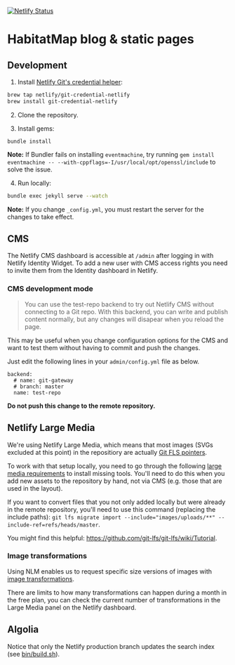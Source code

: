 [![Netlify Status](https://api.netlify.com/api/v1/badges/fdecfe4b-48cc-482e-b55e-1718b3f26da7/deploy-status)](https://app.netlify.com/sites/habitatmap/deploys)

# HabitatMap blog & static pages 

## Development

1. Install [Netlify Git's credential helper](https://github.com/netlify/netlify-credential-helper):
```bash
brew tap netlify/git-credential-netlify
brew install git-credential-netlify
```
2. Clone the repository.

3. Install gems:

```
bundle install
```

**Note:** If Bundler fails on installing `eventmachine`, try running `gem install eventmachine -- --with-cppflags=-I/usr/local/opt/openssl/include` to solve the issue.


4. Run locally:
```bash
bundle exec jekyll serve --watch
```

**Note:** If you change `_config.yml`, you must restart the server for the changes to take effect.

## CMS

The Netlify CMS dashboard is accessible at `/admin` after logging in with Netlify Identity Widget. To add a new user with CMS access rights you need to invite them from the Identity dashboard in Netlify.

### CMS development mode

> You can use the test-repo backend to try out Netlify CMS without connecting to a Git repo. With this backend, you can write and publish content normally, but any changes will disapear when you reload the page.

This may be useful when you change configuration options for the CMS and want to test them without having to commit and push the changes.

Just edit the following lines in your `admin/config.yml` file as below.

```
backend:
  # name: git-gateway
  # branch: master
  name: test-repo
```

**Do not push this change to the remote repository.**

## Netlify Large Media

We're using Netlify Large Media, which means that most images (SVGs excluded at this point) in the repositiory are actually [Git FLS pointers](https://git-lfs.github.com/).

To work with that setup locally, you need to go through the following [large media requirements](https://www.netlify.com/docs/large-media/#requirements) to install missing tools. You'll need to do this when you add new assets to the repository by hand, not via CMS (e.g. those that are used in the layout).

If you want to convert files that you not only added locally but were already in the remote repository, you'll need to use this command (replacing the include paths):
`git lfs migrate import --include="images/uploads/**" --include-ref=refs/heads/master`.

You might find this helpful: https://github.com/git-lfs/git-lfs/wiki/Tutorial.

### Image transformations

Using NLM enables us to request specific size versions of images with [image transformations](https://www.netlify.com/docs/image-transformation/).

There are limits to how many transformations can happen during a month in the free plan, you can check the current number of transformations in the Large Media panel on the Netlify dashboard.

## Algolia

Notice that only the Netlify production branch updates the search index (see [bin/build.sh](bin/build.sh)).
